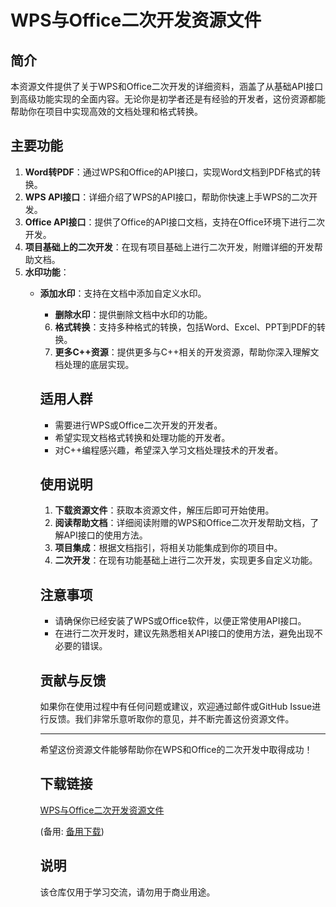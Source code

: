 # WPS与Office二次开发资源文件

## 简介

本资源文件提供了关于WPS和Office二次开发的详细资料，涵盖了从基础API接口到高级功能实现的全面内容。无论你是初学者还是有经验的开发者，这份资源都能帮助你在项目中实现高效的文档处理和格式转换。

## 主要功能

1. **Word转PDF**：通过WPS和Office的API接口，实现Word文档到PDF格式的转换。
2. **WPS API接口**：详细介绍了WPS的API接口，帮助你快速上手WPS的二次开发。
3. **Office API接口**：提供了Office的API接口文档，支持在Office环境下进行二次开发。
4. **项目基础上的二次开发**：在现有项目基础上进行二次开发，附赠详细的开发帮助文档。
5. **水印功能**：
   - **添加水印**：支持在文档中添加自定义水印。
      - **删除水印**：提供删除文档中水印的功能。
      6. **格式转换**：支持多种格式的转换，包括Word、Excel、PPT到PDF的转换。
      7. **更多C++资源**：提供更多与C++相关的开发资源，帮助你深入理解文档处理的底层实现。

      ## 适用人群

      - 需要进行WPS或Office二次开发的开发者。
      - 希望实现文档格式转换和处理功能的开发者。
      - 对C++编程感兴趣，希望深入学习文档处理技术的开发者。

      ## 使用说明

      1. **下载资源文件**：获取本资源文件，解压后即可开始使用。
      2. **阅读帮助文档**：详细阅读附赠的WPS和Office二次开发帮助文档，了解API接口的使用方法。
      3. **项目集成**：根据文档指引，将相关功能集成到你的项目中。
      4. **二次开发**：在现有功能基础上进行二次开发，实现更多自定义功能。

      ## 注意事项

      - 请确保你已经安装了WPS或Office软件，以便正常使用API接口。
      - 在进行二次开发时，建议先熟悉相关API接口的使用方法，避免出现不必要的错误。

      ## 贡献与反馈

      如果你在使用过程中有任何问题或建议，欢迎通过邮件或GitHub Issue进行反馈。我们非常乐意听取你的意见，并不断完善这份资源文件。

      ---

      希望这份资源文件能够帮助你在WPS和Office的二次开发中取得成功！

      ## 下载链接
      [WPS与Office二次开发资源文件](https://pan.quark.cn/s/79c6cedac105) 

      (备用: [备用下载](https://pan.baidu.com/s/1JhAQ79DUO8vr7fzxPf9ROA?pwd=1234))

      ## 说明

      该仓库仅用于学习交流，请勿用于商业用途。
